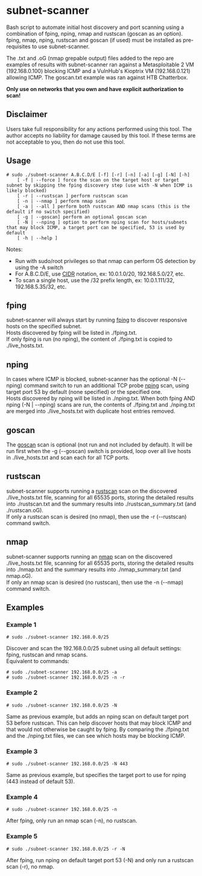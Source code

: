 # subnet-scanner
Bash script to automate initial host discovery and port scanning using a combination of fping, nping, nmap and rustscan (goscan as an option).  
fping, nmap, nping, rustscan and goscan (if used) must be installed as pre-requisites to use subnet-scanner.  

The .txt and .oG (nmap grepable output) files added to the repo are examples of results with subnet-scanner ran against a Metasploitable 2 VM (192.168.0.100) blocking ICMP and a VulnHub's Kioptrix VM (192.168.0.121) allowing ICMP. The goscan.txt example was ran against HTB Chatterbox.  

**Only use on networks that you own and have explicit authorization to scan!**  

## Disclaimer
Users take full responsibility for any actions performed using this tool.  The author accepts no liability for damage caused by this tool.  If these terms are not acceptable to you, then do not use this tool.  

## Usage  
```text
# sudo ./subnet-scanner A.B.C.D/E [-f] [-r] [-n] [-a] [-g] [-N] [-h]  
	[ -f | --force ] force the scan on the target host or target subnet by skipping the fping discovery step (use with -N when ICMP is likely blocked)
	[ -r | --rustscan ] perform rustscan scan  
	[ -n | --nmap ] perform nmap scan  
	[ -a | --all ] perform both rustscan AND nmap scans (this is the default if no switch specified)  
	[ -g | --goscan] perform an optional goscan scan
	[ -N | --nping ] option to perform nping scan for hosts/subnets that may block ICMP, a target port can be specified, 53 is used by default  
	[ -h | --help ]  
```

Notes:  
* Run with sudo/root privileges so that nmap can perform OS detection by using the -A switch  
* For A.B.C.D/E, use [CIDR](https://en.wikipedia.org/wiki/Classless_Inter-Domain_Routing#CIDR_notation) notation, ex: 10.0.1.0/20, 192.168.5.0/27, etc.  
* To scan a single host, use the /32 prefix length, ex: 10.0.1.111/32, 192.168.5.35/32, etc.  

## fping
subnet-scanner will always start by running [fping](https://fping.org/) to discover responsive hosts on the specified subnet.  
Hosts discovered by fping will be listed in ./fping.txt.  
If only fping is run (no nping), the content of ./fping.txt is copied to ./live_hosts.txt.  

## nping
In cases where ICMP is blocked, subnet-scanner has the optional -N (--nping) command switch to run an additional TCP probe [nping](https://nmap.org/nping/) scan, using target port 53 by default (none specified) or the specified one.  
Hosts discovered by nping will be listed in ./nping.txt.
When both fping AND nping (-N | --nping) scans are run, the contents of ./fping.txt and ./nping.txt are merged into ./live_hosts.txt with duplicate host entries removed.  

## goscan  
The [goscan](https://github.com/sdcampbell/goscan) scan is optional (not run and not included by default). It will be run first when the -g (--goscan) switch is provided, loop over all live hosts in ./live_hosts.txt and scan each for all TCP ports.  

## rustscan
subnet-scanner supports running a [rustscan](https://rustscan.github.io/RustScan/) scan on the discovered ./live_hosts.txt file, scanning for all 65535 ports, storing the detailed results into ./rustscan.txt and the summary results into ./rustscan_summary.txt (and ./rustscan.oG).  
If only a rustscan scan is desired (no nmap), then use the -r (--rustscan) command switch.  

## nmap
subnet-scanner supports running an [nmap](https://nmap.org/) scan on the discovered ./live_hosts.txt file, scanning for all 65535 ports, storing the detailed results into ./nmap.txt and the summary results into ./nmap_summary.txt (and nmap.oG).  
If only an nmap scan is desired (no rustscan), then use the -n (--nmap) command switch. 

## Examples
### Example 1
```text
# sudo ./subnet-scanner 192.168.0.0/25  
```
Discover and scan the 192.168.0.0/25 subnet using all default settings: fping, rustscan and nmap scans.  
Equivalent to commands:  
```text
# sudo ./subnet-scanner 192.168.0.0/25 -a  
# sudo ./subnet-scanner 192.168.0.0/25 -n -r  
```
### Example 2
```text
# sudo ./subnet-scanner 192.168.0.0/25 -N  
```	
Same as previous example, but adds an nping scan on default target port 53 before rustscan. This can help discover hosts that may block ICMP and that would not otherwise be caught by fping. By comparing the ./fping.txt and the ./nping.txt files, we can see which hosts may be blocking ICMP.  

### Example 3
```text
# sudo ./subnet-scanner 192.168.0.0/25 -N 443  
```
Same as previous example, but specifies the target port to use for nping (443 instead of default 53).  

### Example 4
```text
# sudo ./subnet-scanner 192.168.0.0/25 -n  
```	
After fping, only run an nmap scan (-n), no rustscan.  

### Example 5
```text
# sudo ./subnet-scanner 192.168.0.0/25 -r -N  
```	
After fping, run nping on default target port 53 (-N) and only run a rustscan scan (-r), no nmap.
